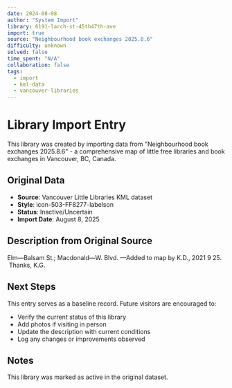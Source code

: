 ```yaml
---
date: 2024-08-08
author: "System Import"
library: 6191-larch-st-45th47th-ave
import: true
source: "Neighbourhood book exchanges 2025.8.6"
difficulty: unknown
solved: false
time_spent: "N/A"
collaboration: false
tags:
  - import
  - kml-data
  - vancouver-libraries
---
```


# Library Import Entry

This library was created by importing data from "Neighbourhood book exchanges 2025.8.6" - a comprehensive map of little free libraries and book exchanges in Vancouver, BC, Canada.

## Original Data

- **Source**: Vancouver Little Libraries KML dataset
- **Style**: icon-503-FF8277-labelson
- **Status**: Inactive/Uncertain
- **Import Date**: August 8, 2025

## Description from Original Source

Elm—Balsam St.; Macdonald—W. Blvd.
—Added to map by K.D., 2021 9 25.  Thanks, K.G.  



## Next Steps

This entry serves as a baseline record. Future visitors are encouraged to:
- Verify the current status of this library
- Add photos if visiting in person
- Update the description with current conditions
- Log any changes or improvements observed

## Notes

This library was marked as active in the original dataset.
